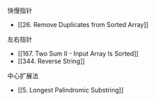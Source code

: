 
快慢指针

- [[26. Remove Duplicates from Sorted Array]]

左右指针

- [[167. Two Sum II - Input Array Is Sorted]]
- [[344. Reverse String]]

中心扩展法

- [[5. Longest Palindromic Substring]]